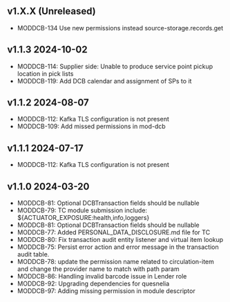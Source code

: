 ## v1.X.X (Unreleased)
* MODDCB-134 Use new permissions instead source-storage.records.get

## v1.1.3 2024-10-02

* MODDCB-114: Supplier side: Unable to produce service point pickup location in pick lists
* MODDCB-119: Add DCB calendar and assignment of SPs to it

## v1.1.2 2024-08-07

* MODDCB-112: Kafka TLS configuration is not present
* MODDCB-109: Add missed permissions in mod-dcb

## v1.1.1 2024-07-17

* MODDCB-112: Kafka TLS configuration is not present


## v1.1.0 2024-03-20

* MODDCB-81: Optional DCBTransaction fields should be nullable
* MODDCB-79: TC module submission include: ${ACTUATOR_EXPOSURE:health,info,loggers}
* MODDCB-81: Optional DCBTransaction fields should be nullable
* MODDCB-77:  Added PERSONAL_DATA_DISCLOSURE.md file for TC
* MODDCB-80: Fix transaction audit entity listener and virtual item lookup
* MODDCB-75: Persist error action and error message in the transaction audit table.
* MODDCB-78: update the permission name related to circulation-item and change the provider name to match with path param
* MODDCB-86: Handling invalid barcode issue in Lender role
* MODDCB-92: Upgrading dependencies for quesnelia
* MODDCB-97: Adding missing permission in module descriptor
